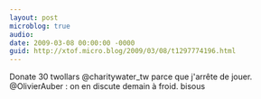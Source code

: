 ```yaml
---
layout: post
microblog: true
audio: 
date: 2009-03-08 00:00:00 -0000
guid: http://xtof.micro.blog/2009/03/08/t1297774196.html
---
```

Donate 30 twollars @charitywater_tw parce que j'arrête de jouer. @OlivierAuber : on en discute demain à froid. bisous
